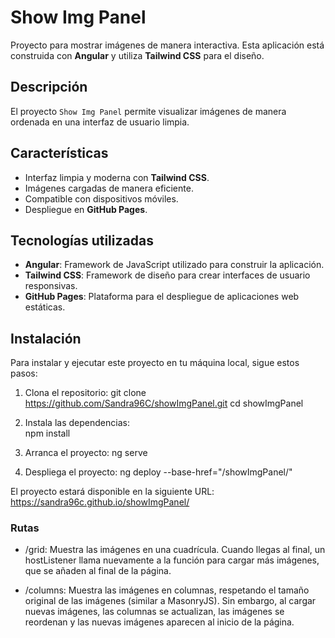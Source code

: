 # Show Img Panel

Proyecto para mostrar imágenes de manera interactiva. Esta aplicación está construida con **Angular** y utiliza **Tailwind CSS** para el diseño.

## Descripción

El proyecto `Show Img Panel` permite visualizar imágenes de manera ordenada en una interfaz de usuario limpia. 


## Características

- Interfaz limpia y moderna con **Tailwind CSS**.
- Imágenes cargadas de manera eficiente.
- Compatible con dispositivos móviles.
- Despliegue en **GitHub Pages**.

## Tecnologías utilizadas

- **Angular**: Framework de JavaScript utilizado para construir la aplicación.
- **Tailwind CSS**: Framework de diseño para crear interfaces de usuario responsivas.
- **GitHub Pages**: Plataforma para el despliegue de aplicaciones web estáticas.

## Instalación

Para instalar y ejecutar este proyecto en tu máquina local, sigue estos pasos:

1. Clona el repositorio:
   git clone https://github.com/Sandra96C/showImgPanel.git
   cd showImgPanel

2. Instala las dependencias:   
   npm install

3. Arranca el proyecto:
   ng serve

4. Despliega el proyecto:
  ng deploy --base-href="/showImgPanel/"
  
  El proyecto estará disponible en la siguiente URL: https://sandra96c.github.io/showImgPanel/


### Rutas

- /grid: Muestra las imágenes en una cuadrícula. Cuando llegas al final, un hostListener llama nuevamente a la función para cargar más imágenes, que se añaden al final de la página.

- /columns: Muestra las imágenes en columnas, respetando el tamaño original de las imágenes (similar a MasonryJS). Sin embargo, al cargar nuevas imágenes, las columnas se actualizan, las imágenes se reordenan y las nuevas imágenes aparecen al inicio de la página.
